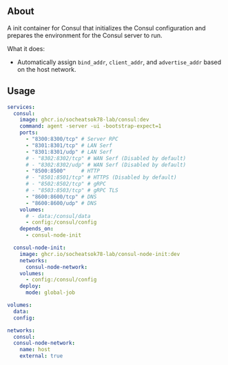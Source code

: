 ## About
A init container for Consul that initializes the Consul configuration and prepares the environment for the Consul server to run.

What it does:
- Automatically assign `bind_addr`, `client_addr`, and `advertise_addr` based on the host network.

## Usage

```yml
services:
  consul:
    image: ghcr.io/socheatsok78-lab/consul:dev
    command: agent -server -ui -bootstrap-expect=1
    ports:
      - "8300:8300/tcp" # Server RPC
      - "8301:8301/tcp" # LAN Serf
      - "8301:8301/udp" # LAN Serf
      # - "8302:8302/tcp" # WAN Serf (Disabled by default)
      # - "8302:8302/udp" # WAN Serf (Disabled by default)
      - "8500:8500"     # HTTP
      # - "8501:8501/tcp" # HTTPS (Disabled by default)
      # - "8502:8502/tcp" # gRPC
      # - "8503:8503/tcp" # gRPC TLS
      - "8600:8600/tcp" # DNS
      - "8600:8600/udp" # DNS
    volumes:
      # - data:/consul/data
      - config:/consul/config
    depends_on:
      - consul-node-init

  consul-node-init:
    image: ghcr.io/socheatsok78-lab/consul-node-init:dev
    networks:
      consul-node-network:
    volumes:
      - config:/consul/config
    deploy:
      mode: global-job

volumes:
  data:
  config:

networks:
  consul:
  consul-node-network:
    name: host
    external: true
```
